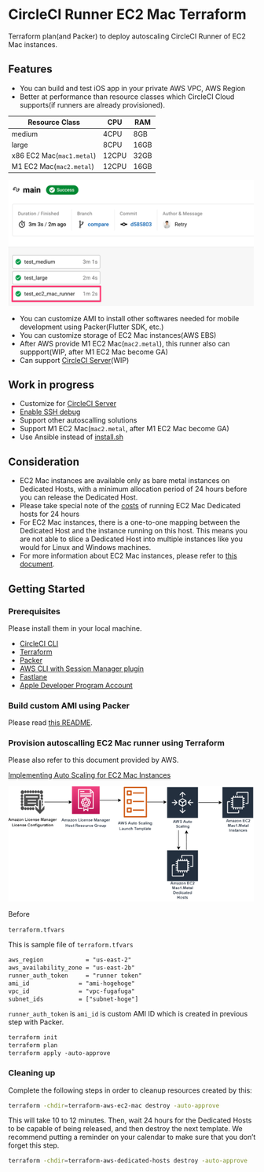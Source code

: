 # CircleCI Runner EC2 Mac Terraform

Terraform plan(and Packer) to deploy autoscaling CircleCI Runner of EC2 Mac instances.

## Features

* You can build and test iOS app in your private AWS VPC, AWS Region
* Better at performance than resource classes which CircleCI Cloud supports(if runners are already provisioned).

| Resource Class            | CPU   | RAM  |
| ------------------------- | ----- | ---- |
| medium                    | 4CPU  | 8GB  |
| large                     | 8CPU  | 16GB |
| x86 EC2 Mac(`mac1.metal`) | 12CPU | 32GB |
| M1 EC2 Mac(`mac2.metal`)  | 12CPU | 16GB |

<img src="./docs/compare.png" width="500px">

* You can customize AMI to install other softwares needed for mobile development using Packer(Flutter SDK, etc.)
* You can customize storage of EC2 Mac instances(AWS EBS)
* After AWS provide M1 EC2 Mac(`mac2.metal`), this runner also can suppport(WIP, after M1 EC2 Mac become GA)
* Can support [CircleCI Server](https://circleci.com/docs/2.0/server-3-overview/)(WIP)

## Work in progress

* Customize for [CircleCI Server](https://circleci.com/docs/2.0/server-3-overview/)
* [Enable SSH debug](https://circleci.com/docs/2.0/runner-overview/#debugging-with-ssh)
* Support other autoscalling solutions
* Support M1 EC2 Mac(`mac2.metal`, after M1 EC2 Mac become GA)
* Use Ansible instead of [install.sh](./images/install.sh)

## Consideration

* EC2 Mac instances are available only as bare metal instances on Dedicated Hosts, with a minimum allocation period of 24 hours before you can release the Dedicated Host.
* Please take special note of the [costs](https://aws.amazon.com/ec2/dedicated-hosts/pricing/) of running EC2 Mac Dedicated hosts for 24 hours
* For EC2 Mac instances, there is a one-to-one mapping between the Dedicated Host and the instance running on this host. This means you are not able to slice a Dedicated Host into multiple instances like you would for Linux and Windows machines.
* For more information about EC2 Mac instances, please refer to [this document](https://docs.aws.amazon.com/AWSEC2/latest/UserGuide/ec2-mac-instances.html#mac-instance-considerations).

## Getting Started

### Prerequisites

Please install them in your local machine.

* [CircleCI CLI](https://circleci.com/docs/2.0/local-cli/)
* [Terraform](https://www.terraform.io)
* [Packer](https://www.packer.io)
* [AWS CLI with Session Manager plugin](https://docs.aws.amazon.com/systems-manager/latest/userguide/session-manager-working-with-install-plugin.html)
* [Fastlane](https://docs.fastlane.tools)
* [Apple Developer Program Account](https://developer.apple.com/programs/)

### Build custom AMI using Packer

Please read [this README](./images/README.md).

### Provision autoscalling EC2 Mac runner using Terraform

Please also refer to this document provided by AWS.

[Implementing Auto Scaling for EC2 Mac Instances](https://aws.amazon.com/jp/blogs/compute/implementing-autoscaling-for-ec2-mac-instances/)

<img src="./docs/auto_scalling.png" width="500px">

Before

`terraform.tfvars`


This is sample file of `terraform.tfvars`

```
aws_region            = "us-east-2"
aws_availability_zone = "us-east-2b"
runner_auth_token     = "runner token"
ami_id              = "ami-hogehoge"
vpc_id              = "vpc-fugafuga"
subnet_ids          = ["subnet-hoge"]
```

`runner_auth_token` is 
`ami_id` is custom AMI ID which is created in previous step with Packer.

```
terraform init
terraform plan
terraform apply -auto-approve
```

### Cleaning up

Complete the following steps in order to cleanup resources created by this:

```sh
terraform -chdir=terraform-aws-ec2-mac destroy -auto-approve
```

This will take 10 to 12 minutes. Then, wait 24 hours for the Dedicated Hosts to be capable of being released, and then destroy the next template. We recommend putting a reminder on your calendar to make sure that you don’t forget this step.

```sh
terraform -chdir=terraform-aws-dedicated-hosts destroy -auto-approve
```
